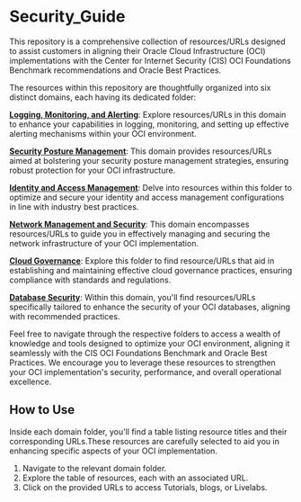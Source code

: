 # Security_Guide

This repository is a comprehensive collection of resources/URLs designed to assist customers in aligning their Oracle Cloud Infrastructure (OCI) implementations with the Center for Internet Security (CIS) OCI Foundations Benchmark recommendations and Oracle Best Practices.

The resources within this repository are thoughtfully organized into six distinct domains, each having its dedicated folder:

[**Logging, Monitoring, and Alerting**](https://github.com/oracle-quickstart/oci-self-service-security-guide/tree/main/1-Logging-Monitoring-and-Alerting): Explore resources/URLs in this domain to enhance your capabilities in logging, monitoring, and setting up effective alerting mechanisms within your OCI environment.

[**Security Posture Management**](https://github.com/oracle-quickstart/oci-self-service-security-guide/tree/main/2-Security-Posture-Management): This domain provides resources/URLs aimed at bolstering your security posture management strategies, ensuring robust protection for your OCI infrastructure.

[**Identity and Access Management**](https://github.com/oracle-quickstart/oci-self-service-security-guide/tree/main/3-Identity-and-Access-Management): Delve into resources within this folder to optimize and secure your identity and access management configurations in line with industry best practices.

[**Network Management and Security**](https://github.com/oracle-quickstart/oci-self-service-security-guide/tree/main/4-Network-Management-and-Security): This domain encompasses resources/URLs to guide you in effectively managing and securing the network infrastructure of your OCI implementation.

[**Cloud Governance**](https://github.com/oracle-quickstart/oci-self-service-security-guide/tree/main/5-Cloud-Governance): Explore this folder to find resource/URLs that aid in establishing and maintaining effective cloud governance practices, ensuring compliance with standards and regulations.

[**Database Security**](https://github.com/oracle-quickstart/oci-self-service-security-guide/tree/main/6-Database-Security): Within this domain, you'll find resources/URLs specifically tailored to enhance the security of your OCI databases, aligning with recommended practices.

Feel free to navigate through the respective folders to access a wealth of knowledge and tools designed to optimize your OCI environment, aligning it seamlessly with the CIS OCI Foundations Benchmark and Oracle Best Practices. We encourage you to leverage these resources to strengthen your OCI implementation's security, performance, and overall operational excellence.

## How to Use
Inside each domain folder, you'll find a table listing resource titles and their corresponding URLs.These resources are carefully selected to aid you in enhancing specific aspects of your OCI implementation.

1. Navigate to the relevant domain folder.
2. Explore the table of resources, each with an associated URL.
3. Click on the provided URLs to access Tutorials, blogs, or Livelabs.
